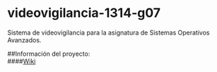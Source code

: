 videovigilancia-1314-g07
========================

Sistema de videovigilancia para la asignatura de Sistemas Operativos Avanzados.

##Información del proyecto:  
####[Wiki](https://github.com/ull-etsii-sistemas-operativos/videovigilancia-1314-g07/wiki)
